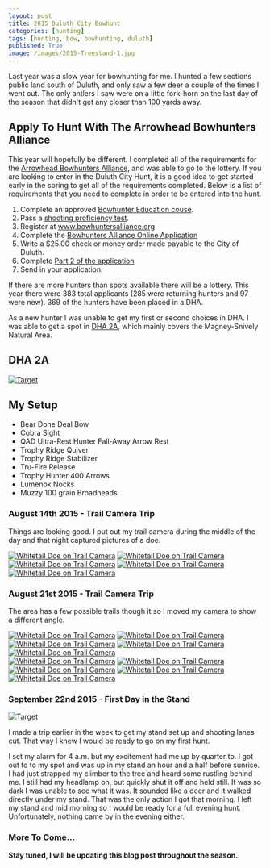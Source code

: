 ```yaml
---
layout: post
title: 2015 Duluth City Bowhunt
categories: [hunting]
tags: [hunting, bow, bowhunting, duluth]
published: True
image: /images/2015-Treestand-1.jpg
---
```


<style>.parallax-background {background: url("/images/2015-Treestand-1.jpg");}</style>

Last year was a slow year for bowhunting for me. I hunted a few sections public land south of Duluth, and only saw a few deer a couple of the times I went out. The only antlers I saw were on a little fork-horn on the last day of the season that didn't get any closer than 100 yards away.

## Apply To Hunt With The Arrowhead Bowhunters Alliance

This year will hopefully be different. I completed all of the requirements for the <a target="_blank" href="http://www.bowhuntersalliance.org/">Arrowhead Bowhunters Alliance</a>, and was able to go to the lottery. If you are looking to enter in the Duluth City Hunt, it is a good idea to get started early in the spring to get all of the requirements completed. Below is a list of requirements that you need to complete in order to be entered into the hunt.

1. Complete an approved <a target="_blank" href="http://www.dnr.state.mn.us/safety/bowhunter/index.html">Bowhunter Education couse</a>.
2. Pass a <a target="_blank" href="http://www.bowhuntersalliance.org/proficiency-test">shooting proficiency test</a>.
3. Register at <a target="_blank" href="http://www.bowhuntersalliance.org/"> www.bowhuntersalliance.org</a>
4. Complete the <a target="_blank" href="http://www.bowhuntersalliance.org/edit-profile?view=login">Bowhunters Alliance Online Application</a>
5. Write a $25.00 check or money order made payable to the City of Duluth.
6. Complete <a target="_blank" href="http://www.bowhuntersalliance.org/downloads/2015%20Application%20Part%202.pdf">Part 2 of the application</a>
7. Send in your application.

If there are more hunters than spots available there will be a lottery. This year there were 383 total applicants (285 were returning hunters and 97 were new). 369 of the hunters have been placed in a DHA.

As a new hunter I was unable to get my first or second choices in DHA. I was able to get a spot in <a target="_blank" href="http://www.bowhuntersalliance.org/images/dha_maps/DHA2.jpg">DHA 2A</a>, which mainly covers the Magney-Snively Natural Area.

## DHA 2A

<a href="/images/Archery_Practice.jpg" data-lightbox="Archery Target Practice" data-title="2 shots from 40 yards and 2 shots from 50 yards"><img class="floatright" src="/images/Archery_Practice.jpg" alt="Target"></a>

## My Setup
* Bear Done Deal Bow
* Cobra Sight
* QAD Ultra-Rest Hunter Fall-Away Arrow Rest
* Trophy Ridge Quiver
* Trophy Ridge Stabilizer
* Tru-Fire Release
* Trophy Hunter 400 Arrows
* Lumenok Nocks
* Muzzy 100 grain Broadheads

### August 14th 2015 - Trail Camera Trip

Things are looking good. I put out my trail camera during the middle of the day and that night captured pictures of a doe.

<div class="flexdad">
	<a href="/images/2015-08-14_Doe_1.2.JPG" data-lightbox="DHA2A Doe" data-title="DHA2A Doe" target="_self" class="flexkid"><img src="/images/2015-08-14_Doe_1.2.JPG" alt="Whitetail Doe on Trail Camera"></a>
	<a href="/images/2015-08-14_Doe_1.3.JPG" data-lightbox="DHA2A Doe" data-title="DHA2A Doe" target="_self" class="flexkid"><img src="/images/2015-08-14_Doe_1.3.JPG" alt="Whitetail Doe on Trail Camera"></a>
	<a href="/images/2015-08-14_Doe_1.4.JPG" data-lightbox="DHA2A Doe" data-title="DHA2A Doe" target="_self" class="flexkid"><img src="/images/2015-08-14_Doe_1.4.JPG" alt="Whitetail Doe on Trail Camera"></a>
	<a href="/images/2015-08-14_Doe_1.5.JPG" data-lightbox="DHA2A Doe" data-title="DHA2A Doe" target="_self" class="flexkid"><img src="/images/2015-08-14_Doe_1.5.JPG" alt="Whitetail Doe on Trail Camera"></a>
	<a href="/images/2015-08-14_Doe_1.1.JPG" data-lightbox="DHA2A Doe" data-title="DHA2A Doe" target="_self" class="flexkid"><img src="/images/2015-08-14_Doe_1.1.JPG" alt="Whitetail Doe on Trail Camera"></a>
</div>

### August 21st 2015 - Trail Camera Trip

The area has a few possible trails though it so I moved my camera to show a different angle.

<div class="flexdad">
	<a href="/images/2015-08-21_Doe_1.JPG" data-lightbox="DHA2A Doe" data-title="DHA2A Doe" target="_self" class="flexkid"><img src="/images/2015-08-21_Doe_1.JPG" alt="Whitetail Doe on Trail Camera"></a>
	<a href="/images/2015-08-21_Doe_2.JPG" data-lightbox="DHA2A Doe" data-title="DHA2A Doe" target="_self" class="flexkid"><img src="/images/2015-08-21_Doe_2.JPG" alt="Whitetail Doe on Trail Camera"></a>
	<a href="/images/2015-08-21_Doe_3.JPG" data-lightbox="DHA2A Doe" data-title="DHA2A Doe" target="_self" class="flexkid"><img src="/images/2015-08-21_Doe_3.JPG" alt="Whitetail Doe on Trail Camera"></a>
	<a href="/images/2015-08-21_Doe_4.JPG" data-lightbox="DHA2A Doe" data-title="DHA2A Doe" target="_self" class="flexkid"><img src="/images/2015-08-21_Doe_4.JPG" alt="Whitetail Doe on Trail Camera"></a>
	<a href="/images/2015-08-21_Doe_5.JPG" data-lightbox="DHA2A Doe" data-title="DHA2A Doe" target="_self" class="flexkid"><img src="/images/2015-08-21_Doe_5.JPG" alt="Whitetail Doe on Trail Camera"></a>
</div>
<div class="flexdad">
	<a href="/images/2015-08-21_Doe_16.JPG" data-lightbox="DHA2A Doe" data-title="DHA2A Doe" target="_self" class="flexkid"><img src="/images/2015-08-21_Doe_16.JPG" alt="Whitetail Doe on Trail Camera"></a>
	<a href="/images/2015-08-21_Doe_17.JPG" data-lightbox="DHA2A Doe" data-title="DHA2A Doe" target="_self" class="flexkid"><img src="/images/2015-08-21_Doe_17.JPG" alt="Whitetail Doe on Trail Camera"></a>
	<a href="/images/2015-08-21_Doe_18.JPG" data-lightbox="DHA2A Doe" data-title="DHA2A Doe" target="_self" class="flexkid"><img src="/images/2015-08-21_Doe_18.JPG" alt="Whitetail Doe on Trail Camera"></a>
	<a href="/images/2015-08-21_Doe_19.JPG" data-lightbox="DHA2A Doe" data-title="DHA2A Doe" target="_self" class="flexkid"><img src="/images/2015-08-21_Doe_19.JPG" alt="Whitetail Doe on Trail Camera"></a>
	<a href="/images/2015-08-21_Doe_20.JPG" data-lightbox="DHA2A Doe" data-title="DHA2A Doe" target="_self" class="flexkid"><img src="/images/2015-08-21_Doe_20.JPG" alt="Whitetail Doe on Trail Camera"></a>
</div>

### September 22nd 2015 - First Day in the Stand

<a href="/images/From_Treestand.jpg" data-lightbox="View From the Treestand" data-title="View From the Treestand"><img class="floatright" src="/images/From_Treestand.jpg" alt="Target"></a>

I made a trip earlier in the week to get my stand set up and shooting lanes cut. That way I knew I would be ready to go on my first hunt.

I set my alarm for 4 a.m. but my excitement had me up by quarter to. I got out to to my spot and was up in my stand an hour and a half before sunrise. I had just strapped my climber to the tree and heard some rustling behind me. I still had my headlamp on, but quickly shut it off and held still. It was so dark I was unable to see what it was. It sounded like a deer and it walked directly under my stand. That was the only action I got that morning. I left my stand and mid morning so I would be ready for a full evening hunt. Unfortunately, nothing came by in the evening either.

### More To Come...

<b>Stay tuned, I will be updating this blog post throughout the season.</b>